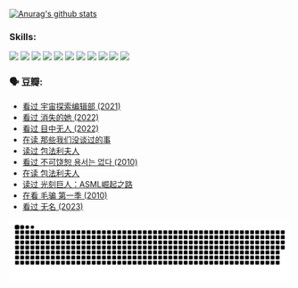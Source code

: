 
[![Anurag's github stats](https://github-readme-stats.vercel.app/api?username=w940853815)](https://github.com/anuraghazra/github-readme-stats)

### Skills:

<code><img height="32" src="https://cdn.jsdelivr.net/npm/simple-icons@v5/icons/python.svg"></code>
<code><img height="32" src="https://cdn.jsdelivr.net/npm/simple-icons@v5/icons/javascript.svg"></code>
<code><img height="32" src="https://cdn.jsdelivr.net/npm/simple-icons@v5/icons/django.svg"></code>
<code><img height="32" src="https://cdn.jsdelivr.net/npm/simple-icons@v5/icons/flask.svg"></code>
<code><img height="32" src="https://cdn.jsdelivr.net/npm/simple-icons@v5/icons/vuetify.svg"></code>
<code><img height="32" src="https://cdn.jsdelivr.net/npm/simple-icons@v5/icons/git.svg"></code>
<code><img height="32" src="https://cdn.jsdelivr.net/npm/simple-icons@v5/icons/docker.svg"></code>
<code><img height="32" src="https://cdn.jsdelivr.net/npm/simple-icons@v5/icons/postgresql.svg"></code>
<code><img height="32" src="https://cdn.jsdelivr.net/npm/simple-icons@v5/icons/elasticsearch.svg"></code>
<code><img height="32" src="https://cdn.jsdelivr.net/npm/simple-icons@v5/icons/macos.svg"></code>
<code><img height="32" src="https://cdn.jsdelivr.net/npm/simple-icons@v5/icons/linux.svg"></code>

### 🗣 豆瓣:

<!-- DOUBAN-ACTIVITIES:START -->
- [看过 宇宙探索编辑部‎ (2021)](https://www.douban.com/people/136069238/status/4303985415/?_i=89524225)
- [看过 消失的她‎ (2022)](https://www.douban.com/people/136069238/status/4303303080/?_i=89524226)
- [看过 目中无人‎ (2022)](https://www.douban.com/people/136069238/status/4302529146/?_i=89524226)
- [在读 那些我们没谈过的事](https://www.douban.com/people/136069238/status/4299558707/?_i=89524226)
- [读过 包法利夫人](https://www.douban.com/people/136069238/status/4299557101/?_i=89524226)
- [看过 不可饶恕 용서는 없다‎ (2010)](https://www.douban.com/people/136069238/status/4295155066/?_i=89524226)
- [在读 包法利夫人](https://www.douban.com/people/136069238/status/4284119119/?_i=89524226)
- [读过 光刻巨人：ASML崛起之路](https://www.douban.com/people/136069238/status/4284118319/?_i=89524226)
- [在看 毛骗 第一季‎ (2010)](https://www.douban.com/people/136069238/status/4283708106/?_i=89524226)
- [看过 无名‎ (2023)](https://www.douban.com/people/136069238/status/4280654210/?_i=89524226)
<!-- DOUBAN-ACTIVITIES:END -->


![Snake animation](https://raw.githubusercontent.com/w940853815/w940853815/output/github-contribution-grid-snake.svg)

<!--
**w940853815/w940853815** is a ✨ _special_ ✨ repository because its `README.md` (this file) appears on your GitHub profile.

Here are some ideas to get you started:

- 🔭 I’m currently working on ...
- 🌱 I’m currently learning ...
- 👯 I’m looking to collaborate on ...
- 🤔 I’m looking for help with ...
- 💬 Ask me about ...
- 📫 How to reach me: ...
- 😄 Pronouns: ...
- ⚡ Fun fact: ...
-->
